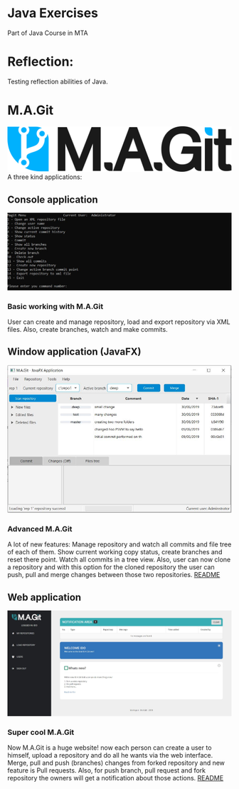 # Java Exercises
Part of Java Course in MTA

# Reflection:
Testing reflection abilities of Java.

# M.A.Git
![Screenshot](LOGO.jpg)
A three kind applications:
## Console application
![Screenshot](CONSOLE_SCREENSHOT.jpg)
### Basic working with M.A.Git
User can create and manage repository, load and export repository via XML files.
Also, create branches, watch and make commits.
## Window application (JavaFX)
![Screenshot](JAVAFX_SCREENSHOT.jpg)
### Advanced M.A.Git
A lot of new features:
Manage repository and watch all commits and file tree of each of them.
Show current working copy status, create branches and reset there point.
Watch all commits in a tree view.
Also, user can now clone a repository and with this option for the cloned repository 
the user can push, pull and merge changes between those two repositories.
[README](JAVAFX_README.pdf)
## Web application
![Screenshot](WEB_SCREENSHOT.jpg)
### Super cool M.A.Git
Now M.A.Git is a huge website! now each person can create a user to himself,
upload a repository and do all he wants via the web interface.
Merge, pull and push (branches) changes from forked repository and new feature is 
Pull requests.
Also, for push branch, pull request and fork repository the owners will get a notification
about those actions.
[README](WEB_README.pdf)
